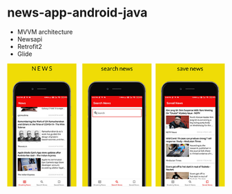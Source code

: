 # news-app-android-java

- MVVM architecture
- Newsapi
- Retrofit2
- Glide

![screenshots](screenshots/news_app_screenshot.jpg)
